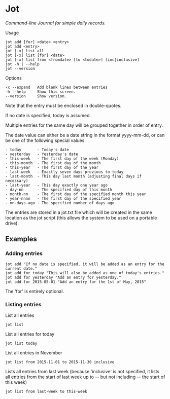 # Jot
_Command-line Journal for simple daily records._

Usage

    jot add [for] <date> <entry>
    jot add <entry>
    jot [-x] list all
    jot [-x] list [for] <date>
    jot [-x] list from <fromdate> [to <todate>] [inc|inclusive]
    jot -h | --help
    jot --version

Options

    -x --expand   Add blank lines between entries
    -h --help     Show this screen.
    --version     Show version.
  
Note that the entry must be enclosed in double-quotes. 

If no date is specified, today is assumed.

Multiple entries for the same day will be grouped together in order of
entry.

The date value can either be a date string in the format yyyy-mm-dd, or
can be one of the following special values:

    - today       - Today's date
    - yesterday   - Yesterday's date
    - this-week   - The first day of the week (Monday)
    - this-month  - The first day of the month
    - this-year   - The first day of the year
    - last-week   - Exactly seven days previous to today
    - last-month  - This day last month (adjusting final days if necessary)
    - last-year   - This day exactly one year ago
    - day-nn      - The specified day of this month
    - month-nn    - The first day of the specified month this year
    - year-nnnn   - The first day of the specified year
    - nn-days-ago - The specified number of days ago

The entries are stored in a jot.txt file which will be created in the same location
as the jot script (this allows the system to be used on a portable drive).

## Examples

### Adding entries

    jot add "If no date is specified, it will be added as an entry for the current date."
    jot add for today "This will also be added as one of today's entries."
    jot add for yesterday "Add an entry for yesterday."
    jot add for 2015-05-01 "Add an entry for the 1st of May, 2015"

The 'for' is entirely optional.

### Listing entries

List all entries

    jot list

List all entries for today

    jot list today

List all entries in November

    jot list from 2015-11-01 to 2015-11-30 inclusive

Lists all entries from last week (because 'inclusive' is not specified, it
lists all entries from the start of last week up to -- but not including --
the start of this week)

    jot list from last-week to this-week
